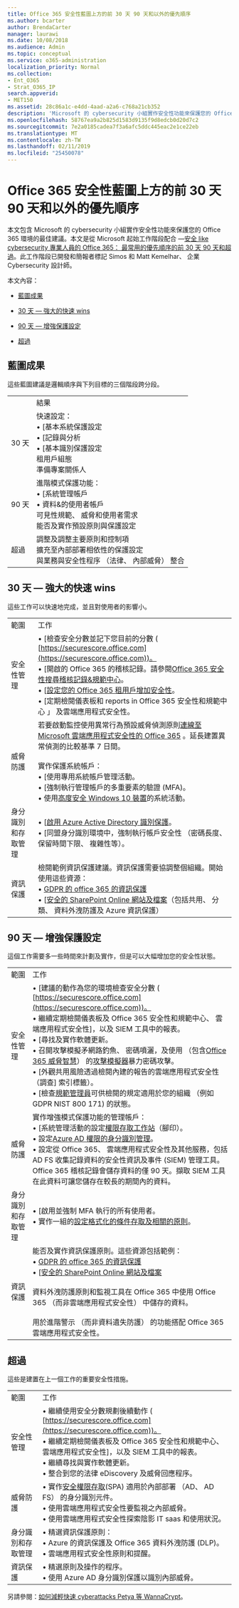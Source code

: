 ```yaml
---
title: Office 365 安全性藍圖上方的前 30 天 90 天和以外的優先順序
ms.author: bcarter
author: BrendaCarter
manager: laurawi
ms.date: 10/08/2018
ms.audience: Admin
ms.topic: conceptual
ms.service: o365-administration
localization_priority: Normal
ms.collection:
- Ent_O365
- Strat_O365_IP
search.appverid:
- MET150
ms.assetid: 28c86a1c-e4dd-4aad-a2a6-c768a21cb352
description: 'Microsoft 的 cybersecurity 小組實作安全性功能來保護您的 Office 365 環境的最佳建議。 '
ms.openlocfilehash: 58767ea9a2b825d1583d9135f9d8edcb0d20d7c2
ms.sourcegitcommit: 7e2a0185cadea7f3a6afc5ddc445eac2e1ce22eb
ms.translationtype: MT
ms.contentlocale: zh-TW
ms.lasthandoff: 02/11/2019
ms.locfileid: "25450078"
---
```

# <a name="office-365-security-roadmap---top-priorities-for-the-first-30-days-90-days-and-beyond"></a>Office 365 安全性藍圖上方的前 30 天 90 天和以外的優先順序

本文包含 Microsoft 的 cybersecurity 小組實作安全性功能來保護您的 Office 365 環境的最佳建議。本文是從 Microsoft 起始工作階段配合 —[安全 like cybersecurity 專業人員的 Office 365： 最常用的優先順序的前 30 天 90 天和超過](https://www.youtube.com/watch?v=luignzNyR-o)。此工作階段已開發和簡報者標記 Simos 和 Matt Kemelhar、 企業 Cybersecurity 設計師。
  
本文內容：
  
- [藍圖成果](security-roadmap.md#Roadmap)
    
- [30 天 — 強大的快速 wins](security-roadmap.md#Thirdaydays)
    
- [90 天 — 增強保護設定](security-roadmap.md#Ninetydays)
    
- [超過](security-roadmap.md#Beyond)
    
## <a name="roadmap-outcomes"></a>藍圖成果
<a name="Roadmap"> </a>

這些藍圖建議是邏輯順序與下列目標的三個階段跨分段。

|||
|:-----|:-----|
| |結果
|30 天|快速設定：  <br/> • [基本系統保護設定  <br/> • [記錄與分析  <br/> • [基本識別保護設定  <br/> 租用戶組態  <br/>  準備專案關係人  <br/> |
|90 天|進階模式保護功能：  <br/> • [系統管理帳戶  <br/>  • 資料&amp;的使用者帳戶  <br/>  可見性規範、 威脅和使用者需求  <br/>  能否及實作預設原則與保護設定  <br/> |
|超過|調整及調整主要原則和控制項  <br/> 擴充至內部部署相依性的保護設定  <br/> 與業務與安全性程序 （法律、 內部威脅） 整合  <br/> |
  

   
## <a name="30-days--powerful-quick-wins"></a>30 天 — 強大的快速 wins
<a name="Thirdaydays"> </a>

這些工作可以快速地完成，並且對使用者的影響小。
  
|||
|:-----|:-----|
|範圍  <br/> |工作  <br/> |
|安全性管理  <br/> |• [檢查安全分數並記下您目前的分數 ( [https://securescore.office.com](https://securescore.office.com))。  <br/>  • [開啟的 Office 365 的稽核記錄。請參閱[Office 365 安全性搜尋稽核記錄&amp;規範中心](search-the-audit-log-in-security-and-compliance.md)。<br/> • [[設定您的 Office 365 租用戶增加安全性](tenant-wide-setup-for-increased-security.md)。  <br/>  • [定期檢閱儀表板和 reports in Office 365 安全性和規範中心 」 及雲端應用程式安全性。  <br/> |
|威脅防護  <br/> |若要啟動監控使用異常行為預設威脅偵測原則[連線至 Microsoft 雲端應用程式安全性的 Office 365](https://docs.microsoft.com/cloud-app-security/connect-office-365-to-microsoft-cloud-app-security) 。延長建置異常偵測的比較基準 7 日間。<br><br/>  實作保護系統帳戶：  <br/> • [使用專用系統帳戶管理活動。  <br/>  • [強制執行管理帳戶的多重要素的驗證 (MFA)。  <br/>  • 使用[高度安全 Windows 10 裝置](https://docs.microsoft.com/windows-hardware/design/device-experiences/oem-highly-secure)的系統活動。  <br/> |
|身分識別和存取管理  <br/> |• [[啟用 Azure Active Directory 識別保護](https://docs.microsoft.com/azure/active-directory/active-directory-identityprotection-enable)。  <br/> • [同盟身分識別環境中，強制執行帳戶安全性 （密碼長度、 保留時間下限、 複雜性等）。  <br/> |
|資訊保護  <br/> | 檢閱範例資訊保護建議。資訊保護需要協調整個組織。開始使用這些資源：<br/> • [GDPR 的 office 365 的資訊保護](http://aka.ms/o365gdpr) <br/> • [[安全的 SharePoint Online 網站及檔案](https://docs.microsoft.com/Office365/enterprise/secure-sharepoint-online-sites-and-files)（包括共用、 分類、 資料外洩防護及 Azure 資訊保護）  <br/> |
   
## <a name="90-days--enhanced-protections"></a>90 天 — 增強保護設定
<a name="Ninetydays"> </a>

這個工作需要多一些時間來計劃及實作，但是可以大幅增加您的安全性狀態。 
  
|||
|:-----|:-----|
|範圍  <br/> |工作  <br/> |
|安全性管理  <br/> | • [建議的動作為您的環境檢查安全分數 ( [https://securescore.office.com](https://securescore.office.com))。  <br/>  • 繼續定期檢閱儀表板及 Office 365 安全性和規範中心、 雲端應用程式安全性]，以及 SIEM 工具中的報表。  <br/>  • [尋找及實作軟體更新。  <br/>  • 召開攻擊模擬矛網路釣魚、 密碼噴灑，及使用 （包含[Office 365 威脅智慧](office-365-ti.md)） 的[攻擊模擬器](https://support.office.com/article/attack-simulator-office-365-da5845db-c578-4a41-b2cb-5a09689a551b)暴力密碼攻擊。  <br/>  • [外觀共用風險透過檢閱內建的報告的雲端應用程式安全性 （調查] 索引標籤）。  <br/>  • [檢查[規範管理員](meet-data-protection-and-regulatory-reqs-using-microsoft-cloud.md)可供檢閱的規定適用於您的組織 （例如 GDPR NIST 800 171) 的狀態。  <br/> |
|威脅防護  <br/> | 實作增強模式保護功能的管理帳戶：  <br/>  • [系統管理活動的設定[權限存取工作站](https://docs.microsoft.com/windows-server/identity/securing-privileged-access/privileged-access-workstations)（腳印）。  <br/>  • 設定[Azure AD 權限的身分識別管理](https://docs.microsoft.com/azure/active-directory/active-directory-privileged-identity-management-configure)。  <br/>  • 設定從 Office 365、 雲端應用程式安全性及其他服務，包括 AD FS 收集記錄資料的安全性資訊及事件 (SIEM) 管理工具。Office 365 稽核記錄會儲存資料的僅 90 天。擷取 SIEM 工具在此資料可讓您儲存在較長的期間內的資料。<br/> |
|身分識別和存取管理  <br/> | • [啟用並強制 MFA 執行的所有使用者。  <br/>  • 實作一組的[設定格式化的條件存取及相關的原則](https://docs.microsoft.com/en-us/microsoft-365/enterprise/microsoft-365-policies-configurations)。 |
|資訊保護  <br/> | 能否及實作資訊保護原則。這些資源包括範例：<br/> • [GDPR 的 office 365 的資訊保護](http://aka.ms/o365gdpr) <br/> • [[安全的 SharePoint Online 網站及檔案](https://docs.microsoft.com/Office365/enterprise/secure-sharepoint-online-sites-and-files) <br/> <br> 資料外洩防護原則和監視工具在 Office 365 中使用 Office 365 （而非雲端應用程式安全性） 中儲存的資料。 <br><br>用於進階警示 （而非資料遺失防護） 的功能搭配 Office 365 雲端應用程式安全性。  <br/> |
   
## <a name="beyond"></a>超過
<a name="Beyond"> </a>

這些是建置在上一個工作的重要安全性措施。 
  
|||
|:-----|:-----|
|範圍  <br/> |工作  <br/> |
|安全性管理  <br/> |• 繼續使用安全分數規劃後續動作 ( [https://securescore.office.com](https://securescore.office.com))。  <br/>  • 繼續定期檢閱儀表板及 Office 365 安全性和規範中心、 雲端應用程式安全性]，以及 SIEM 工具中的報表。  <br/>  • 繼續尋找與實作軟體更新。  <br/>  • 整合到您的法律 eDiscovery 及威脅回應程序。  <br/> |
|威脅防護  <br/> | • 實作[安全權限存取](https://docs.microsoft.com/windows-server/identity/securing-privileged-access/securing-privileged-access)(SPA) 適用於內部部署 （AD、 AD FS） 的身分識別元件。  <br/>  • 使用雲端應用程式安全性要監視之內部威脅。  <br/>  • 使用雲端應用程式安全性探索陰影 IT saas 和使用狀況。  <br/> |
|身分識別和存取管理  <br/> | • 精選資訊保護原則：  <br/>  • Azure 的資訊保護及 Office 365 資料外洩防護 (DLP)。  <br/>  • 雲端應用程式安全性原則和提醒。  <br/> |
|資訊保護  <br/> | • 精選原則及操作的程序。  <br/>  • 使用 Azure AD 身分識別保護以識別內部威脅。  <br/> |
   
另請參閱：[如何減輕快速 cyberattacks Petya 等 WannaCrypt](https://cloudblogs.microsoft.com/microsoftsecure/2018/02/21/how-to-mitigate-rapid-cyberattacks-such-as-petya-and-wannacrypt/)。 
  

